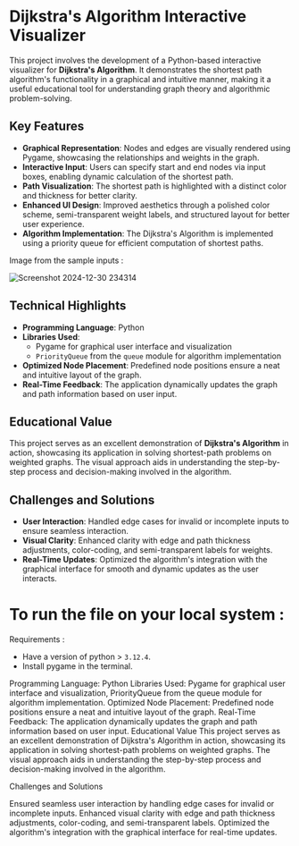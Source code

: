 
# Dijkstra's Algorithm Interactive Visualizer

This project involves the development of a Python-based interactive visualizer for **Dijkstra's Algorithm**. It demonstrates the shortest path algorithm's functionality in a graphical and intuitive manner, making it a useful educational tool for understanding graph theory and algorithmic problem-solving.

## Key Features

- **Graphical Representation**: Nodes and edges are visually rendered using Pygame, showcasing the relationships and weights in the graph.
- **Interactive Input**: Users can specify start and end nodes via input boxes, enabling dynamic calculation of the shortest path.
- **Path Visualization**: The shortest path is highlighted with a distinct color and thickness for better clarity.
- **Enhanced UI Design**: Improved aesthetics through a polished color scheme, semi-transparent weight labels, and structured layout for better user experience.
- **Algorithm Implementation**: The Dijkstra's Algorithm is implemented using a priority queue for efficient computation of shortest paths.

Image from the sample inputs :

![Screenshot 2024-12-30 234314](https://github.com/user-attachments/assets/7fff6dc4-279d-4699-99bb-5e6aee577dce)

## Technical Highlights

- **Programming Language**: Python
- **Libraries Used**: 
  - Pygame for graphical user interface and visualization
  - `PriorityQueue` from the `queue` module for algorithm implementation
- **Optimized Node Placement**: Predefined node positions ensure a neat and intuitive layout of the graph.
- **Real-Time Feedback**: The application dynamically updates the graph and path information based on user input.

## Educational Value

This project serves as an excellent demonstration of **Dijkstra's Algorithm** in action, showcasing its application in solving shortest-path problems on weighted graphs. The visual approach aids in understanding the step-by-step process and decision-making involved in the algorithm.

## Challenges and Solutions

- **User Interaction**: Handled edge cases for invalid or incomplete inputs to ensure seamless interaction.
- **Visual Clarity**: Enhanced clarity with edge and path thickness adjustments, color-coding, and semi-transparent labels for weights.
- **Real-Time Updates**: Optimized the algorithm's integration with the graphical interface for smooth and dynamic updates as the user interacts.

# To run the file on your local system : 

Requirements : 
- Have a version of python > `3.12.4`.
- Install pygame in the terminal.


Programming Language: Python
Libraries Used: Pygame for graphical user interface and visualization, PriorityQueue from the queue module for algorithm implementation.
Optimized Node Placement: Predefined node positions ensure a neat and intuitive layout of the graph.
Real-Time Feedback: The application dynamically updates the graph and path information based on user input.
Educational Value
This project serves as an excellent demonstration of Dijkstra's Algorithm in action, showcasing its application in solving shortest-path problems on weighted graphs. The visual approach aids in understanding the step-by-step process and decision-making involved in the algorithm.

Challenges and Solutions

Ensured seamless user interaction by handling edge cases for invalid or incomplete inputs.
Enhanced visual clarity with edge and path thickness adjustments, color-coding, and semi-transparent labels.
Optimized the algorithm's integration with the graphical interface for real-time updates.
